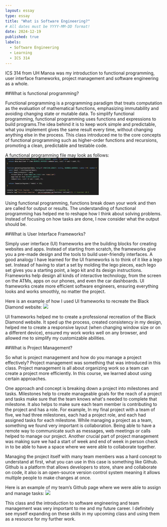 ```yaml
---
layout: essay
type: essay
title: "What is Software Engineering?"
# All dates must be YYYY-MM-DD format!
date: 2024-12-19
published: true
labels:
  - Software Engineering
  - Learning
  - ICS 314
---
```


ICS 314 from UH Manoa was my introduction to functional programming, user interface frameworks, project management and software engineering as a whole.

##What is functional programming?

Functional programming is a programming paradigm that treats computation as the evaluation of mathematical functions, emphasizing immutability and avoiding changing state or mutable data. To simplify functional programming, functional programming uses functions and expressions to build programs.The idea behind it is to keep work simple and predictable, what you implement gives the same result every time, without changing anything else in the process. This class introduced me to the core concepts of functional programming such as higher-order functions and recursions, promoting a clean, predictable and testable code. 

A functional programming file may look as follows:
<img width="300px" class="rounded float-start pe-4" src="../img/igniting/functional.png">

Using functional programming, functions break down your work and then are called for output or results. The understanding of functional programming has helped me to reshape how I think about solving problems. Instead of focusing on how tasks are done, I now consider what the output should be.

##What is User Interface Frameworks?

Simply user interface (UI) frameworks are the building blocks for creating websites and apps. Instead of starting from scratch, the frameworks give you a pre-made design and the tools to build user-friendly interfaces. A good analogy I have learned for the UI frameworks is to think of it like a lego set. Instead of having to start a set by molding the lego pieces, each lego set gives you a starting point, a lego kit and its design instructions. Frameworks help design all kinds of interactive technology, from the screen on the ATMs, apps on our phones, and even the car dashboards. UI frameworks create more efficient software engineers, ensuring everything looks and works smoothly, no matter the project.

Here is an example of how I used UI frameworks to recreate the Black Diamond website:
<img width="100px" class="rounded float-start pe-4" src="../img/igniting/PNG image.jpg">

UI frameworks helped me to create a professional recreation of the Black Diamond website. It sped up the process, created consistency in my design, helped me to create a responsive layout (when changing window size or on a different device), ensured my work works well on any browser, and allowed me to simplify my customizable abilities.

##What is Project Management?

So what is project management and how do you manage a project effectively? Project management was something that was introduced in this class. Project management is all about organizing work so a team can create a project more efficiently. In this course, we learned about using certain approaches.

One approach and concept is breaking down a project into milestones and tasks. Milestones help to create manageable goals for the reach of a project and tasks make sure that the team knows what's needed to complete that milestone. It also helps to make sure each team member is contributing to the project and has a role. For example, In my final project with a team of five, we had three milestones, each had a project role, and each had assigned tasks for each milestone. While managing a project as a team, something we found very important is collaboration. Being able to have a remote way to communicate such as messages, web meetings or calls helped to manage our project. Another crucial part of project management was making sure we had a start of week and end of week in person check in to be able to have a space where we were able to collaborate together.

Managing the project itself with many team members was a hard concept to understand at first, what you can use in this case is something like Github. Github is a platform that allows developers to store, share and collaborate on code, it also is an open-source version control system meaning it allows multiple people to make changes at once.

Here is an example of my team’s Github page where we were able to assign and manage tasks:
<img width="100px" class="rounded float-start pe-4" src="../img/igniting/tasks.jpg">

This class and the introduction to software engineering and team management was very important to me and my future career. I definitely see myself expanding on these skills in my upcoming class and using them as a resource for my further work.

